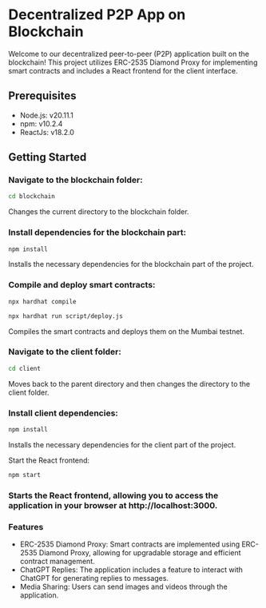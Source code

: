 # Decentralized P2P App on Blockchain

Welcome to our decentralized peer-to-peer (P2P) application built on the blockchain! This project utilizes ERC-2535 Diamond Proxy for implementing smart contracts and includes a React frontend for the client interface.

## Prerequisites

- Node.js: v20.11.1
- npm: v10.2.4
- ReactJs: v18.2.0

## Getting Started

### Navigate to the blockchain folder:
```bash
cd blockchain
```

Changes the current directory to the blockchain folder.

### Install dependencies for the blockchain part:

```bash 
npm install
```
Installs the necessary dependencies for the blockchain part of the project.

### Compile and deploy smart contracts:

```bash 
npx hardhat compile
```
```bash 
npx hardhat run script/deploy.js
```
Compiles the smart contracts and deploys them on the Mumbai testnet.

### Navigate to the client folder:

```bash
cd client
```
Moves back to the parent directory and then changes the directory to the client folder.

### Install client dependencies:

```bash
npm install
```
Installs the necessary dependencies for the client part of the project.

Start the React frontend:

```bash
npm start
```

### Starts the React frontend, allowing you to access the application in your browser at http://localhost:3000.

### Features
- ERC-2535 Diamond Proxy: Smart contracts are implemented using ERC-2535 Diamond Proxy, allowing for upgradable storage and efficient contract management.
- ChatGPT Replies: The application includes a feature to interact with ChatGPT for generating replies to messages.
- Media Sharing: Users can send images and videos through the application.
